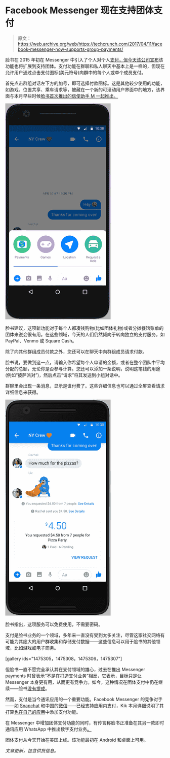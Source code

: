 # Facebook Messenger 现在支持团体支付

> 原文：<https://web.archive.org/web/https://techcrunch.com/2017/04/11/facebook-messenger-now-supports-group-payments/>

脸书在 2015 年初在 Messenger 中引入了个人对个人[支付，但今天该公司](https://web.archive.org/web/20230326022543/https://techcrunch.com/2015/03/17/facebook-pay/)[宣布](https://web.archive.org/web/20230326022543/https://newsroom.fb.com/news/2017/04/get-paid-back-announcing-group-payments-in-messenger/)该功能也将扩展到支持团体。支付功能在群聊和私人聊天中基本上是一样的，但现在允许用户通过点击支付图标(美元符号)向群中的每个人或单个成员支付。

首先点击群组对话左下方的加号，即可选择付款图标。这是其他较少使用的功能，如游戏、位置共享、乘车请求等，被藏在一个新的可滚动用户界面中的地方，该界面与本月早些时候[脸书首次推出的信使助手 M 一起推出。](https://web.archive.org/web/20230326022543/https://techcrunch.com/2017/04/06/facebook-messengers-ai-m-suggests-features-to-use-based-on-your-convos/)

![](img/483aebe6e0f5285986fb82682695d50b.png)

脸书建议，这项新功能对于每个人都凑钱购物(比如团体礼物)或者分摊餐馆账单的团体来说会很有用。在这些领域，今天的人们仍然倾向于转向独立的支付服务，如 PayPal、Venmo 或 Square Cash。

除了向其他群组成员付款之外，您还可以在聊天中向群组成员请求付款。

脸书说，要做到这一点，请输入你希望每个人申请的金额，或者在整个团队中平均分配的总额，无论你是否参与计算。您还可以添加一条说明，说明这笔钱的用途(例如“披萨派对”)，然后点击“请求”将其发送到小组对话中。

群聊里会出现一条消息，显示是谁付费了。这些详细信息也可以通过全屏查看请求详细信息来获得。

![](img/36966e31812c14d03f27c148e4e33ac6.png)

脸书指出，这项服务可以免费使用，不需要密码。

支付是脸书业务的一个领域，多年来一直没有受到太多关注，尽管这家社交网络有可能为其庞大的用户群收集和存储支付数据——这些信息可以用于脸书的其他领域，比如游戏或电子商务。

[gallery ids="1475305，1475308，1475306，1475307"]

但脸书一直不愿完全承认其在支付领域的雄心，过去在推出 Messenger payments 时曾表示“不是在打造支付业务”相反，它表示，目标只是让 Messenger 本身更有用，从而更有竞争力。如今，这种情况在团体支付中仍在继续——脸书[没有提成](https://web.archive.org/web/20230326022543/https://www.recode.net/2017/4/11/15252854/facebook-messenger-payments-advertising-revenue-business-model)。

然而，支付是当今通讯应用的一个重要功能。Facebook Messenger 的竞争对手——如 [Snapchat](https://web.archive.org/web/20230326022543/https://support.snapchat.com/en-US/ca/snapcash) 和中国的[微信](https://web.archive.org/web/20230326022543/https://pay.weixin.qq.com/index.php/public/wechatpay)——已经支持应用内支付，Kik 本月详细说明了其打算[也在自己的应用](https://web.archive.org/web/20230326022543/https://venturebeat.com/2017/04/07/kik-ceo-payment-is-the-killer-feature-bots-are-waiting-for/)中添加支付功能。

在 Messenger 中增加团体支付功能的同时，有传言称脸书正准备在其另一款即时通讯应用 WhatsApp 中推出数字支付业务[。](https://web.archive.org/web/20230326022543/http://money.cnn.com/2017/04/04/technology/whatsapp-digital-payments-india-upi/)

团体支付从今天开始在美国上线。该功能最初在 Android 和桌面上可用。

*文章更新，包含供货信息。*